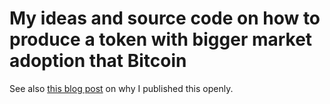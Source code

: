 # My ideas and source code on how to produce a token with bigger market adoption that Bitcoin

See also [this blog post](https://after-gospel.vporton.name/2022/07/16/i-refuse-to-participate-in-the-competition/) on why I published this openly.
